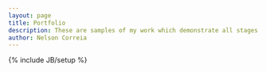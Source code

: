 ```yaml
---
layout: page
title: Portfolio
description: These are samples of my work which demonstrate all stages of a site build - design, production, testing, launch and maintenance.
author: Nelson Correia
---
```

{% include JB/setup %}

<main ng-app="portfolio" role="main" itemscope itemtype="http://schema.org/CreativeWork">
<div ng-controller="portfolioCtrl">
	<article ng-include="'/assets/templates/portfolio.html'">
	</article>
	</div>
</main>